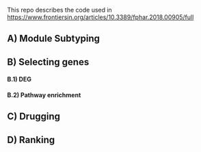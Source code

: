 This repo describes the code used in https://www.frontiersin.org/articles/10.3389/fphar.2018.00905/full

## A) Module Subtyping

## B) Selecting genes
#### B.1) DEG  
#### B.2) Pathway enrichment

## C) Drugging 

## D) Ranking
